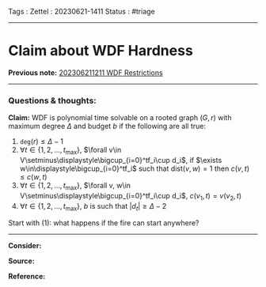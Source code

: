 
Tags :
Zettel :  20230621-1411
Status : #triage 

-----

# Claim about WDF Hardness

**Previous note:** [202306211211 WDF Restrictions](202306211211%20WDF%20Restrictions.md)

-----

### Questions & thoughts:

**Claim:** WDF is polynomial time solvable on a rooted graph $(G, r)$ with maximum degree $\Delta$ and budget $b$ if the following are all true:
1. $\texttt{deg}(r)\leq\Delta-1$
2. $\forall t\in\{1, 2, \dots, t_\textrm{max}\}$,  $\forall v\in V\setminus\displaystyle\bigcup_{i=0}^tf_i\cup d_i$, if  $\exists w\in\displaystyle\bigcup_{i=0}^tf_i$ such that $\textrm{dist}(v, w)=1$ then $c(v, t)\leq c(w, t)$
3. $\forall t\in\{1, 2, \dots, t_\textrm{max}\}$, $\forall v, w\in V\setminus\displaystyle\bigcup_{i=0}^tf_i\cup d_i$, $c(v_1, t)=v(v_2, t)$
4. $\forall t\in\{1, 2, \dots, t_\textrm{max}\}$, $b$ is such that $|d_t|\geq\Delta-2$

Start with (1): what happens if the fire can start anywhere?


-----
 
**Consider:**


**Source:** 


**Reference:** 
